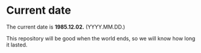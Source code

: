 # Current date

The current date is **1985.12.02.** (YYYY.MM.DD.)

This repository will be good when the world ends, so we will know how long it lasted.